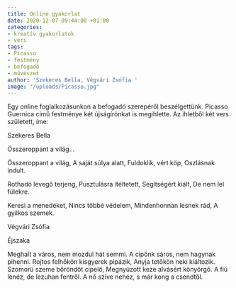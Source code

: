 ```yaml
---
title: Online gyakorlat
date: 2020-12-07 09:44:00 +01:00
categories:
- kreatív gyakorlatok
- vers
tags:
- Picasso
- festmény
- befogadó
- művészet
author: 'Szekeres Bella, Végvári Zsófia '
image: "/uploads/Picasso.jpg"
---
```


Egy online foglalkozásunkon a befogadó szerepéről beszélgettünk. Picasso Guernica című festménye két újságírónkat is megihlette. Az ihletből két vers született, íme: 

Szekeres Bella


Összeroppant a világ...


Összeroppant a világ,
A saját súlya alatt,
Fuldoklik, vért köp,
Oszlásnak indult.


Rothadó levegő terjeng,
Pusztulásra ítéltetett,
Segítségért kiált,
De nem lel fülekre.


Keresi a menedéket,
Nincs többé védelem,
Mindenhonnan lesnek rád,
A gyilkos szemek.

Végvári Zsófia


Éjszaka


Meghalt a város, 
nem mozdul hát semmi. 
A cipőnk sáros, 
nem hagynak pihenni. 
Rojtos felhőkön
kisgyerek pipázik,
Anyja tetőkön
neki kiáltozik. 
Szomorú szeme
bőröndöt cipelő, 
Megnyúzott keze
alvásért könyörgő. 
A fiú lenéz,
de lezuhan fentről.
A nő szíve nehéz,
s már kong a csendtől.